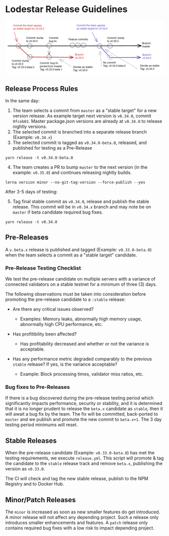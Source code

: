 # Lodestar Release Guidelines

![lodestar-release](docs/images/lodestar-releases.png)

## Release Process Rules

In the same day:

1. The team selects a commit from `master` as a "stable target" for a new version release. As example target next version is `v0.34.0`, commit `9fceb02`. Master package.json versions are already at `v0.34.0` to release nightly versions.
2. The selected commit is branched into a separate release branch (Example: `v0.34.x`)
3. The selected commit is tagged as `v0.34.0-beta.0`, released, and published for testing as a Pre-Release

```
yarn release -t v0.34.0-beta.0
```

4. The team creates a PR to bump `master` to the next version (in the example: `v0.35.0`) and continues releasing nightly builds.

```
lerna version minor --no-git-tag-version --force-publish --yes
```

After 3-5 days of testing:

5. Tag final stable commit as `v0.34.0`, release and publish the stable release. This commit will be in `v0.34.x` branch and may note be on `master` if beta candidate required bug fixes.

```
yarn release -t v0.34.0
```

## Pre-Releases

A `v.beta.x` release is published and tagged (Example: `v0.33.0-beta.0`) when the team selects a commit as a "stable target" candidate.

### Pre-Release Testing Checklist

We test the pre-release candidate on multiple servers with a variance of connected validators on a stable testnet for a minimum of three (3) days.

The following observations must be taken into consideration before promoting the pre-release candidate to a `:stable` release:

- Are there any critical issues observed?

  - Examples: Memory leaks, abnormally high memory usage, abnormally high CPU performance, etc.

- Has profitibility been affected?

  - Has profitability decreased and whether or not the variance is acceptable.

- Has any performance metric degraded comparably to the previous `stable` release? If yes, is the variance acceptable?
  - Example: Block processing times, validator miss ratios, etc.

### Bug fixes to Pre-Releases

If there is a bug discovered during the pre-release testing period which significantly impacts performance, security or stability, and it is determined that it is no longer prudent to release the `beta.x` candidate as `stable`, then it will await a bug fix by the team. The fix will be committed, back-ported to `master` and we publish and promote the new commit to `beta.x+1`. The 3 day testing period minimums will reset.

## Stable Releases

When the pre-release candidate (Example: `v0.33.0-beta.0`) has met the testing requirements, we execute `release.yml`. This script will promote & tag the candidate to the `stable` release track and remove `beta.x`, publishing the version as `v0.33.0`.

The CI will check and tag the new stable release, publish to the NPM Registry and to Docker Hub.

## Minor/Patch Releases

The `minor` is increased as soon as new smaller features do get introduced. A minor release will not affect any depending project. Such a release only introduces smaller enhancements and features. A `patch` release only contains required bug fixes with a low risk to impact depending project.
